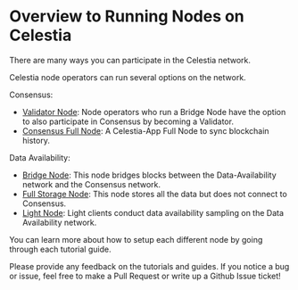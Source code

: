 # Overview to Running Nodes on Celestia

There are many ways you can participate in the Celestia network.

Celestia node operators can run several options on the network.

Consensus:

* [Validator Node](./validator-node.md): Node operators who run a Bridge
  Node have the option to also participate in Consensus by becoming a Validator.
* [Consensus Full Node](./consensus-full-node.md): A Celestia-App Full Node
  to sync blockchain history.

Data Availability:

* [Bridge Node](./bridge-node.md): This node bridges blocks between the
  Data-Availability network and the Consensus network.
* [Full Storage Node](./full-storage-node.md): This node stores all
  the data but does not connect to Consensus.
* [Light Node](./light-node.md): Light clients conduct data availability
  sampling on the Data Availability network.

You can learn more about how to setup each different node by going through
each tutorial guide.

Please provide any feedback on the tutorials and guides. If you notice
a bug or issue, feel free to make a Pull Request or write up a Github
Issue ticket!
